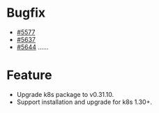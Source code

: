 # Bugfix

- [#5577](https://github.com/labring/sealos/issues/5577)
- [#5637](https://github.com/labring/sealos/issues/5637)
- [#5644](https://github.com/labring/sealos/issues/5644)
......

# Feature

- Upgrade k8s package to v0.31.10.
- Support installation and upgrade for k8s 1.30+.
